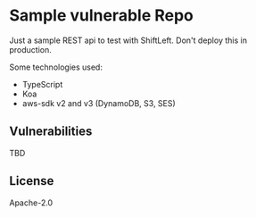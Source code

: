 # Sample vulnerable Repo

Just a sample REST api to test with ShiftLeft. Don't deploy this in production.

Some technologies used:

- TypeScript
- Koa
- aws-sdk v2 and v3 (DynamoDB, S3, SES)

## Vulnerabilities

TBD

## License

Apache-2.0
